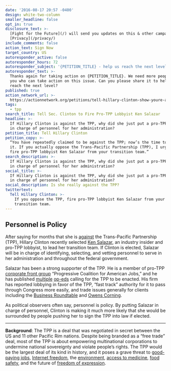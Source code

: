 ```yaml
---
date: '2016-08-17 20:57 -0400'
design: white-two-column
smaller_headline: false
opt_in: true
disclosure_text: >-
  [Fight for the Future](/) will send you updates on this & other campaigns.
  [Privacy](/privacy/)
include_comments: false
action_text: Sign Now
target_country: US
autoresponder_active: false
autoresponder_hours: 72
autoresponder_subject: '{PETITION_TITLE} - help us reach the next level!'
autoresponder_text: >-
  Thanks again for taking action on {PETITION_TITLE}. We need more people like
  you who can take action on this issue. Can you please share it to help us
  reach the next level?
published: true
action_network_url: >-
  https://actionnetwork.org/petitions/tell-hillary-clinton-show-youre-against-the-tpp-by-firing-pro-tpp-lobbyist-ken-salazar
tags:
  - tpp
search_title: Tell Sec. Clinton to Fire Pro-TPP Lobbyist Ken Salazar
headline: >-
  If Hillary Clinton is against the TPP, why did she just put a pro-TPP lobbyist
  in charge of personnel for her administration?
petition_title: Tell Hillary Clinton
petition_copy: >-
  “You have repeatedly claimed to be against the TPP; now’s the time to prove
  it. If you actually oppose the Trans-Pacific Partnership (TPP), I urge you to
  fire pro-TPP lobbyist Ken Salazar from your transition team.”
search_description: >-
  If Hillary Clinton is against the TPP, why did she just put a pro-TPP lobbyist
  in charge of personnel for her administration?
social_title: >-
  If Hillary Clinton is against the TPP, why did she just put a pro-TPP lobbyist
  in charge of personnel for her administration?
social_description: Is she really against the TPP?
twittertext:
  Tell Hillary Clinton: >-
    If you oppose the TPP, fire pro-TPP lobbyist Ken Salazar from your
    transition team.
---
```

## Personnel is Policy

After saying for months that she is [against](http://www.politifact.com/truth-o-meter/statements/2015/oct/08/hillary-clinton/hillary-clinton-now-opposes-trans-pacific-partners/) the Trans-Pacific Partnership (TPP), Hillary Clinton recently selected [Ken Salazar](http://www.ibtimes.com/political-capital/hillary-clinton-appoints-ken-salazar-lead-white-house-transition-2402567), an industry insider and pro-TPP lobbyist, to lead her transition team. If Clinton is elected, Salazar will be in charge of identifying, selecting, and vetting personnel to serve in her administration and throughout the federal government. 

Salazar has been a strong supporter of the TPP. He is a member of pro-TPP [corporate front group](https://www.buzzfeed.com/evanmcsan/progressives-weve-never-heard-of-this-progressive-group-back?utm_term=.vkXrMZNg#.et89Y0ZN) “Progressive Coalition for American Jobs,” and he has published [multiple](http://www.usatoday.com/story/opinion/2015/11/05/pass-trans-pacific-partnership-safeguard-environment-sustainability-column/75151722/) [op-eds](http://www.denverpost.com/2015/12/04/guest-commentary-trans-pacific-partnership-is-an-opportunity-for-colorado/) calling for the TPP to be enacted. His firm has reported lobbying in favor of the TPP, “fast track” authority for it to pass through Congress more easily, and trade issues generally for clients including the [Business Roundtable](http://soprweb.senate.gov/index.cfm?event=getFilingDetails&filingID=9F431626-F6B0-4483-B00B-C5524F8C5F67&filingTypeID=69) and [Owens Corning](http://soprweb.senate.gov/index.cfm?event=getFilingDetails&filingID=BBA85E4F-9C0B-4F87-BE8E-47A587428F8E&filingTypeID=51).

As political observers often say, personnel is policy. By putting Salazar in charge of personnel, Clinton is making it much more likely that she would be surrounded by people pushing her to sign the TPP into law if elected. 

---

**Background**: The TPP is a deal that was negotiated in secret between the US and 11 other Pacific Rim nations. Despite being branded as a “free trade” deal, most of the TPP is about empowering multinational corporations to undermine national sovereignty and violate people’s rights. The TPP would be the largest deal of its kind in history, and it poses a grave threat to [good-paying jobs](http://www.citizenstrade.org/ctc/blog/2015/11/07/how-the-tpp-harms-jobs-the-environment/), [Internet freedom](https://www.eff.org/issues/tpp), the [environment](http://www.sierraclub.org/trade/trans-pacific-partnership), [access to medicine](http://www.msfaccess.org/spotlight-on/trans-pacific-partnership-agreement), [food safety](http://www.citizen.org/tpp-food-safety-facts), and the future of [freedom of expression](http://blog.wikimedia.org/2016/02/03/tpp-problematic-partnership/).

